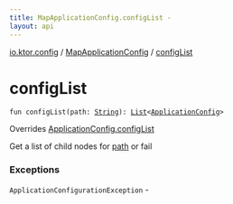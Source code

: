 ```yaml
---
title: MapApplicationConfig.configList - 
layout: api
---
```


<div class='api-docs-breadcrumbs'><a href="../index.html">io.ktor.config</a> / <a href="index.html">MapApplicationConfig</a> / <a href="./config-list.html">configList</a></div>

# configList

<div class="signature"><code><span class="keyword">fun </span><span class="identifier">configList</span><span class="symbol">(</span><span class="parameterName" id="io.ktor.config.MapApplicationConfig$configList(kotlin.String)/path">path</span><span class="symbol">:</span>&nbsp;<a href="https://kotlinlang.org/api/latest/jvm/stdlib/kotlin/-string/index.html"><span class="identifier">String</span></a><span class="symbol">)</span><span class="symbol">: </span><a href="https://kotlinlang.org/api/latest/jvm/stdlib/kotlin.collections/-list/index.html"><span class="identifier">List</span></a><span class="symbol">&lt;</span><a href="../-application-config/index.html"><span class="identifier">ApplicationConfig</span></a><span class="symbol">&gt;</span></code></div>

Overrides <a href="../-application-config/config-list.html">ApplicationConfig.configList</a>

Get a list of child nodes for <a href="config-list.html#io.ktor.config.MapApplicationConfig$configList(kotlin.String)/path">path</a> or fail

### Exceptions

<code>ApplicationConfigurationException</code> - 